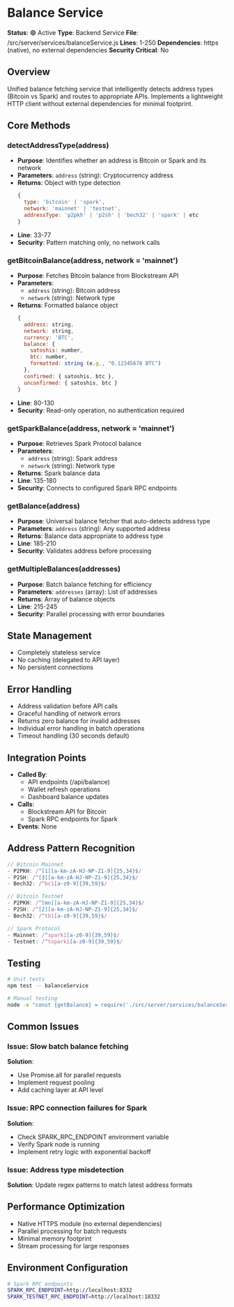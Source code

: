 # Balance Service

**Status**: 🟢 Active
**Type**: Backend Service
**File**: /src/server/services/balanceService.js
**Lines**: 1-250
**Dependencies**: https (native), no external dependencies
**Security Critical**: No

## Overview
Unified balance fetching service that intelligently detects address types (Bitcoin vs Spark) and routes to appropriate APIs. Implements a lightweight HTTP client without external dependencies for minimal footprint.

## Core Methods

### detectAddressType(address)
- **Purpose**: Identifies whether an address is Bitcoin or Spark and its network
- **Parameters**: `address` (string): Cryptocurrency address
- **Returns**: Object with type detection
  ```javascript
  {
    type: 'bitcoin' | 'spark',
    network: 'mainnet' | 'testnet',
    addressType: 'p2pkh' | 'p2sh' | 'bech32' | 'spark' | etc
  }
  ```
- **Line**: 33-77
- **Security**: Pattern matching only, no network calls

### getBitcoinBalance(address, network = 'mainnet')
- **Purpose**: Fetches Bitcoin balance from Blockstream API
- **Parameters**: 
  - `address` (string): Bitcoin address
  - `network` (string): Network type
- **Returns**: Formatted balance object
  ```javascript
  {
    address: string,
    network: string,
    currency: 'BTC',
    balance: {
      satoshis: number,
      btc: number,
      formatted: string (e.g., "0.12345678 BTC")
    },
    confirmed: { satoshis, btc },
    unconfirmed: { satoshis, btc }
  }
  ```
- **Line**: 80-130
- **Security**: Read-only operation, no authentication required

### getSparkBalance(address, network = 'mainnet')
- **Purpose**: Retrieves Spark Protocol balance
- **Parameters**: 
  - `address` (string): Spark address
  - `network` (string): Network type
- **Returns**: Spark balance data
- **Line**: 135-180
- **Security**: Connects to configured Spark RPC endpoints

### getBalance(address)
- **Purpose**: Universal balance fetcher that auto-detects address type
- **Parameters**: `address` (string): Any supported address
- **Returns**: Balance data appropriate to address type
- **Line**: 185-210
- **Security**: Validates address before processing

### getMultipleBalances(addresses)
- **Purpose**: Batch balance fetching for efficiency
- **Parameters**: `addresses` (array): List of addresses
- **Returns**: Array of balance objects
- **Line**: 215-245
- **Security**: Parallel processing with error boundaries

## State Management
- Completely stateless service
- No caching (delegated to API layer)
- No persistent connections

## Error Handling
- Address validation before API calls
- Graceful handling of network errors
- Returns zero balance for invalid addresses
- Individual error handling in batch operations
- Timeout handling (30 seconds default)

## Integration Points
- **Called By**: 
  - API endpoints (/api/balance)
  - Wallet refresh operations
  - Dashboard balance updates
- **Calls**: 
  - Blockstream API for Bitcoin
  - Spark RPC endpoints for Spark
- **Events**: None

## Address Pattern Recognition
```javascript
// Bitcoin Mainnet
- P2PKH: /^[1][a-km-zA-HJ-NP-Z1-9]{25,34}$/
- P2SH: /^[3][a-km-zA-HJ-NP-Z1-9]{25,34}$/
- Bech32: /^bc1[a-z0-9]{39,59}$/

// Bitcoin Testnet
- P2PKH: /^[mn][a-km-zA-HJ-NP-Z1-9]{25,34}$/
- P2SH: /^[2][a-km-zA-HJ-NP-Z1-9]{25,34}$/
- Bech32: /^tb1[a-z0-9]{39,59}$/

// Spark Protocol
- Mainnet: /^spark1[a-z0-9]{39,59}$/
- Testnet: /^tspark1[a-z0-9]{39,59}$/
```

## Testing
```bash
# Unit tests
npm test -- balanceService

# Manual testing
node -e "const {getBalance} = require('./src/server/services/balanceService.js'); getBalance('bc1qxy2kgdygjrsqtzq2n0yrf2493p83kkfjhx0wlh').then(console.log)"
```

## Common Issues

### Issue: Slow batch balance fetching
**Solution**: 
- Use Promise.all for parallel requests
- Implement request pooling
- Add caching layer at API level

### Issue: RPC connection failures for Spark
**Solution**: 
- Check SPARK_RPC_ENDPOINT environment variable
- Verify Spark node is running
- Implement retry logic with exponential backoff

### Issue: Address type misdetection
**Solution**: Update regex patterns to match latest address formats

## Performance Optimization
- Native HTTPS module (no external dependencies)
- Parallel processing for batch requests
- Minimal memory footprint
- Stream processing for large responses

## Environment Configuration
```bash
# Spark RPC endpoints
SPARK_RPC_ENDPOINT=http://localhost:8332
SPARK_TESTNET_RPC_ENDPOINT=http://localhost:18332
```